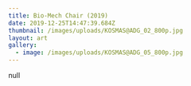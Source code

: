 ```yaml
---
title: Bio-Mech Chair (2019)
date: 2019-12-25T14:47:39.684Z
thumbnail: /images/uploads/KOSMAS@ADG_02_800p.jpg
layout: art
gallery:
  - image: /images/uploads/KOSMAS@ADG_05_800p.jpg
---
```

null
